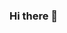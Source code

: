 ### Hi there 👋

<!--
**Jordanjuliobr23/Jordanjuliobr23** is a ✨ _special_ ✨ repository because its `README.md` (this file) appears on your GitHub profile.

Here are some ideas to get you started:

- 🔭Atualmente sou estudante do 1o período de Redes de Computadores no Instituto Federal do Rio Grande do Norte.
- ⚡Iniciei minha carreira na programação em março de 2021 ao iniciar com o curso de Python do professor Gustavo Guanabara.
- ⭐ Sou certificado em 3 cursos de Python com 40 horas cada.
- 🚀 Estou colcando cada exercício que estou realizando ou realizei nos meus repositórios.
